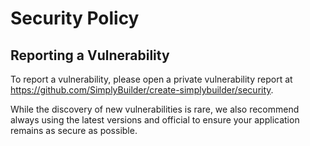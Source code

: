 # Security Policy

## Reporting a Vulnerability

To report a vulnerability, please open a private vulnerability report at https://github.com/SimplyBuilder/create-simplybuilder/security.

While the discovery of new vulnerabilities is rare, we also recommend always using the latest versions and official to ensure your application remains as secure as possible.